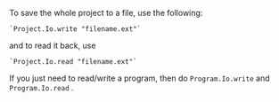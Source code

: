 To save the whole project to a file, use the following:

	`Project.Io.write "filename.ext"`

and to read it back, use

	`Project.Io.read "filename.ext"`

If you just need to read/write a program, then do `Program.Io.write` and `Program.Io.read` .


